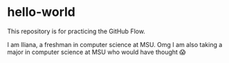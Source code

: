 # hello-world
This repository is for practicing the GitHub Flow.

I am Iliana, a freshman in computer science at MSU.
Omg I am also taking a major in computer science at MSU who would have thought 😱
